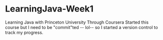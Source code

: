 # LearningJava-Week1
Learning Java with Princeton University Through Coursera
Started this course but I need to be "commit"ted -- lol-- so I started a version control to track my progress. 
